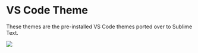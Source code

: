 # VS Code Theme

These themes are the pre-installed VS Code themes ported over to Sublime Text.

![](https://raw.githubusercontent.com/ryanolsonx/sublimetext-vscode-theme/main/screenshot.jpg)